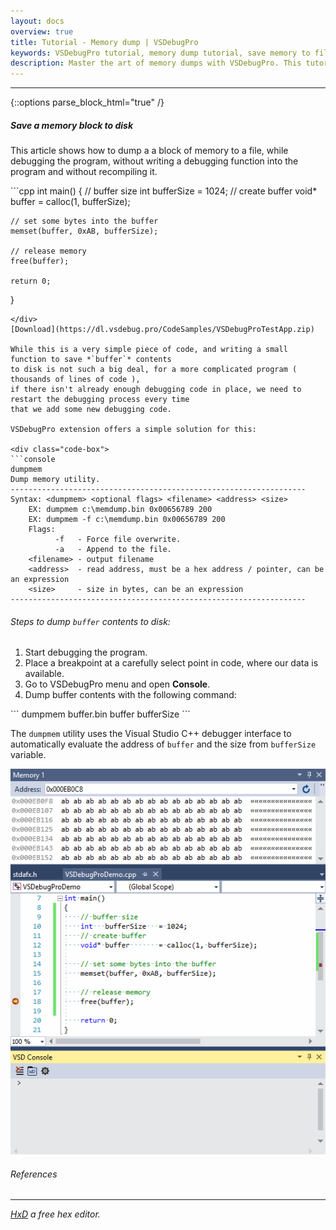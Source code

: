 ```yaml
---
layout: docs
overview: true
title: Tutorial - Memory dump | VSDebugPro
keywords: VSDebugPro tutorial, memory dump tutorial, save memory to file, debugging tips, offline data analysis, troubleshoot memory issues, writemem, readmem
description: Master the art of memory dumps with VSDebugPro. This tutorial provides a step-by-step guide on saving memory blocks to disk during debugging, enabling you to analyze data offline and troubleshoot issues effectively.
---
```


---
{::options parse_block_html="true" /}

##### Save a memory block to disk

This article shows how to dump a a block of memory to a file, while debugging the program,
without writing a debugging function into the program and without recompiling it.

<div class="code-box">
```cpp
int main()
{
    // buffer size
    int   bufferSize   = 1024;
    // create buffer
    void* buffer       = calloc(1, bufferSize);

    // set some bytes into the buffer
    memset(buffer, 0xAB, bufferSize);

    // release memory
    free(buffer);

    return 0;
}
```
</div>
[Download](https://dl.vsdebug.pro/CodeSamples/VSDebugProTestApp.zip)

While this is a very simple piece of code, and writing a small function to save *`buffer`* contents
to disk is not such a big deal, for a more complicated program ( thousands of lines of code ), 
if there isn't already enough debugging code in place, we need to restart the debugging process every time
that we add some new debugging code.

VSDebugPro extension offers a simple solution for this:

<div class="code-box">
```console
dumpmem
Dump memory utility.
------------------------------------------------------------------
Syntax: <dumpmem> <optional flags> <filename> <address> <size>
	EX: dumpmem c:\memdump.bin 0x00656789 200
	EX: dumpmem -f c:\memdump.bin 0x00656789 200
	Flags:
		  -f   - Force file overwrite.
		  -a   - Append to the file.
	<filename> - output filename
	<address>  - read address, must be a hex address / pointer, can be an expression
	<size>     - size in bytes, can be an expression
------------------------------------------------------------------
```
</div>

###### Steps to dump `buffer` contents to disk:

1. Start debugging the program.
2. Place a breakpoint at a carefully select point in code, where our data is available.
3. Go to VSDebugPro menu and open **Console**.
4. Dump buffer contents with the following command:

<div class="code-box">
```
dumpmem buffer.bin buffer bufferSize
```
</div>

The `dumpmem` utility uses the Visual Studio C++ debugger interface to automatically evaluate
the address of `buffer` and the size from `bufferSize` variable.


![Dump buffer](/assets/gif/dumpbuffer.gif)


###### References

---

*[HxD](https://mh-nexus.de/en/hxd/) a free hex editor.*